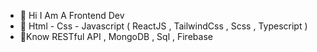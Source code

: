 - 👋 Hi I Am A Frontend Dev
 -  💞️ Html - Css - Javascript ( ReactJS , TailwindCss , Scss , Typescript )
- 👀Know RESTful API , MongoDB , Sql , Firebase

